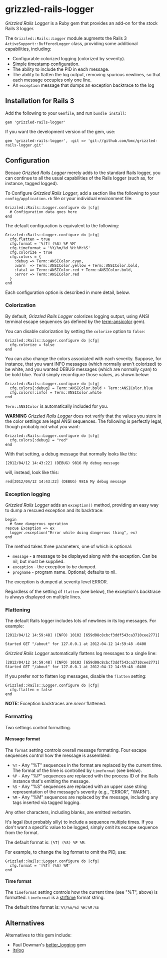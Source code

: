 # grizzled-rails-logger

*Grizzled Rails Logger* is a Ruby gem that provides an add-on for the stock
Rails 3 logger.

The `Grizzled::Rails::Logger` module augments the Rails 3
`ActiveSupport::BufferedLogger` class, providing some additional
capabilities, including:

* Configurable colorized logging (colorized by severity).
* Simple timestamp configuration.
* The ability to include the PID in each message.
* The ability to flatten the log output, removing spurious newlines, so that
  each message occupies only one line.
* An `exception` message that dumps an exception backtrace to the log

## Installation for Rails 3

Add the following to your `Gemfile`, and run `bundle install`:

    gem 'grizzled-rails-logger'

If you want the development version of the gem, use:

    gem 'grizzled-rails-logger', :git => 'git://github.com/bmc/grizzled-rails-logger.git'

## Configuration

Becaue *Grizzled Rails Logger* merely adds to the standard Rails logger,
you can continue to all the usual capabilities of the Rails logger (such as,
for instance, tagged logged).

To Configure *Grizzled Rails Logger*, add a section like the following to your
`config/application.rb` file or your individual environment file:

    Grizzled::Rails::Logger.configure do |cfg|
      # Configuration data goes here
    end

The default configuration is equivalent to the following:

    Grizzled::Rails::Logger.configure do |cfg|
      cfg.flatten = true
      cfg.format = '%[T] (%S) %P %M'
      cfg.timeformat = '%Y/%m/%d %H:%M:%S'
      cfg.colorize = true
      cfg.colors = {
        :debug => Term::ANSIColor.cyan,
        :warn  => Term::ANSIColor.yellow + Term::ANSIColor.bold,
        :fatal => Term::ANSIColor.red + Term::ANSIColor.bold,
        :error => Term::ANSIColor.red
      }
    end

Each configuration option is described in more detail, below.

### Colorization

By default, *Grizzled Rails Logger* colorizes logging output, using ANSI
terminal escape sequences (as defined by the [term-ansicolor][] gem).

You can disable colorization by setting the `colorize` option to `false`:

    Grizzled::Rails::Logger.configure do |cfg|
      cfg.colorize = false
    end

You can also change the colors associated with each severity. Suppose, for
instance, that you want INFO messages (which normally aren't colorized) to be
white, and you wanted DEBUG messages (which are normally cyan) to be bold blue.
You'd simply reconfigure those values, as shown below:

    Grizzled::Rails::Logger.configure do |cfg|
      cfg.colors[:debug] = Term::ANSIColor.bold + Term::ANSIColor.blue
      cfg.colors[:info] = Term::ANSIColor.white
    end

`Term::ANSIColor` is automatically included for you.

**WARNING** *Grizzled Rails Logger* does not verify that the values you
store in the color settings are legal ANSI sequences. The following is
perfectly legal, though probably not what you want:

    Grizzled::Rails::Logger.configure do |cfg|
      cfg.colors[:debug] = "red"
    end

With that setting, a debug message that normally looks like this:

    [2012/04/12 14:43:22] (DEBUG) 9816 My debug message

will, instead, look like this:

    red[2012/04/12 14:43:22] (DEBUG) 9816 My debug message

### Exception logging

*Grizzled Rails Logger* adds an `exception()` method, providing an easy way
to dump a rescued exception and its backtrace:

    begin
      # Some dangerous operation
    rescue Exception => ex
      logger.exception("Error while doing dangerous thing", ex)
    end

The method takes three parameters, one of which is optional:

* `message` - a message to be displayed along with the exception. Can be nil,
  but must be supplied.
* `exception` - the exception to be dumped.
* `progname` - program name. Optional; defaults to nil.

The exception is dumped at severity level ERROR.

Regardless of the setting of `flatten` (see below), the exception's backtrace
is always displayed on multiple lines.

### Flattening

The default Rails logger includes lots of newlines in its log messages. For
example:

    [2012/04/12 14:59:48] (INFO) 10102 [659d08c8cbcf3ddf543ca3710cee2771] 

    Started GET "/about" for 127.0.0.1 at 2012-04-12 14:59:48 -0400

*Grizzled Rails Logger* automatically flattens log messages to a single line:

    [2012/04/12 14:59:48] (INFO) 10102 [659d08c8cbcf3ddf543ca3710cee2771] Started GET "/about" for 127.0.0.1 at 2012-04-12 14:59:48 -0400

If you prefer *not* to flatten log messages, disable the `flatten` setting:

    Grizzled::Rails::Logger.configure do |cfg|
      cfg.flatten = false
    end

**NOTE:** Exception backtraces are *never* flattened.

### Formatting

Two settings control formatting.

#### Message format

The `format` setting controls overall message formatting. Four escape
sequences control how the message is assembled:

* `%T` - Any "%T" sequences in the format are replaced by the current time.
  The format of the time is controlled by `timeformat` (see below).
* `%P` - Any "%P" sequences are replaced with the process ID of the Rails
  instance that's emitting the message.
* `%S` - Any "%S" sequences are replaced with an upper case string
  representation of the message's severity (e.g., "ERROR", "WARN").
* `%M` - Any "%M" sequences are replaced by the message, including any
  tags inserted via tagged logging.

Any other characters, including blanks, are emitted verbatim.

It's legal (but probably silly) to include a sequence multiple times. If you
don't want a specific value to be logged, simply omit its escape sequence
from the format.

The default format is: `[%T] (%S) %P %M`.

For example, to change the log format to omit the PID, use:

    Grizzled::Rails::Logger.configure do |cfg|
      cfg.format = '[%T] (%S) %M'
    end


#### Time format

The `timeformat` setting controls how the current time (see "%T", above) is
formatted. `timeformat` is a [strftime][] format string.

The default time format is: `%Y/%m/%d %H:%M:%S`

## Alternatives

Alternatives to this gem include:

* Paul Dowman's [better_logging][] gem
* [itslog][]

[better_logging]: https://github.com/pauldowman/better_logging
[itslog]: https://github.com/johnnytommy/itslog
[term-ansicolor]: https://github.com/flori/term-ansicolor
[strftime]: http://strftime.net/
